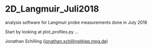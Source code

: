 # 2D_Langmuir_Juli2018
analysis software for Langmuir probe measurements done in July 2018

Start by looking at plot_profiles.py ...

Jonathan Schilling (jonathan.schilling@ipp.mpg.de)
